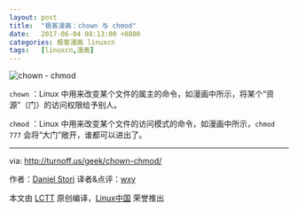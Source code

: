 ```yaml
---
layout: post
title:	"极客漫画：chown 与 chmod"
date:	2017-06-04 08:13:00 +0800 
categories:	极客漫画 linuxcn 
tags:	[linuxcn,漫画]
---
```



![chown - chmod](/Asserts/Images//attachment/album/201706/03/231724btq9t8sxhty2p12f.png)


`chown` ：Linux 中用来改变某个文件的属主的命令，如漫画中所示，将某个“资源”（门）的访问权限给予别人。


`chmod` ：Linux 中用来改变某个文件的访问模式的命令，如漫画中所示，`chmod 777` 会将“大门”敞开，谁都可以进出了。




---


via: <http://turnoff.us/geek/chown-chmod/>


作者：[Daniel Stori](http://turnoff.us/about/) 译者&点评：[wxy](https://github.com/wxy)


本文由 [LCTT](https://github.com/LCTT/TranslateProject) 原创编译，[Linux中国](https://linux.cn/) 荣誉推出
